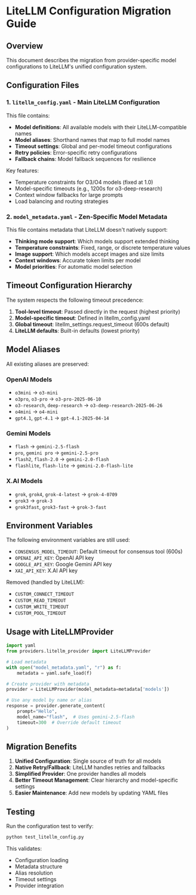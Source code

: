 # LiteLLM Configuration Migration Guide

## Overview

This document describes the migration from provider-specific model configurations to LiteLLM's unified configuration system.

## Configuration Files

### 1. `litellm_config.yaml` - Main LiteLLM Configuration

This file contains:
- **Model definitions**: All available models with their LiteLLM-compatible names
- **Model aliases**: Shorthand names that map to full model names
- **Timeout settings**: Global and per-model timeout configurations
- **Retry policies**: Error-specific retry configurations
- **Fallback chains**: Model fallback sequences for resilience

Key features:
- Temperature constraints for O3/O4 models (fixed at 1.0)
- Model-specific timeouts (e.g., 1200s for o3-deep-research)
- Context window fallbacks for large prompts
- Load balancing and routing strategies

### 2. `model_metadata.yaml` - Zen-Specific Model Metadata

This file contains metadata that LiteLLM doesn't natively support:
- **Thinking mode support**: Which models support extended thinking
- **Temperature constraints**: Fixed, range, or discrete temperature values
- **Image support**: Which models accept images and size limits
- **Context windows**: Accurate token limits per model
- **Model priorities**: For automatic model selection

## Timeout Configuration Hierarchy

The system respects the following timeout precedence:
1. **Tool-level timeout**: Passed directly in the request (highest priority)
2. **Model-specific timeout**: Defined in litellm_config.yaml
3. **Global timeout**: litellm_settings.request_timeout (600s default)
4. **LiteLLM defaults**: Built-in defaults (lowest priority)

## Model Aliases

All existing aliases are preserved:

### OpenAI Models
- `o3mini` → `o3-mini`
- `o3pro`, `o3-pro` → `o3-pro-2025-06-10`
- `o3-research`, `deep-research` → `o3-deep-research-2025-06-26`
- `o4mini` → `o4-mini`
- `gpt4.1`, `gpt-4.1` → `gpt-4.1-2025-04-14`

### Gemini Models
- `flash` → `gemini-2.5-flash`
- `pro`, `gemini pro` → `gemini-2.5-pro`
- `flash2`, `flash-2.0` → `gemini-2.0-flash`
- `flashlite`, `flash-lite` → `gemini-2.0-flash-lite`

### X.AI Models
- `grok`, `grok4`, `grok-4-latest` → `grok-4-0709`
- `grok3` → `grok-3`
- `grok3fast`, `grok3-fast` → `grok-3-fast`

## Environment Variables

The following environment variables are still used:
- `CONSENSUS_MODEL_TIMEOUT`: Default timeout for consensus tool (600s)
- `OPENAI_API_KEY`: OpenAI API key
- `GOOGLE_API_KEY`: Google Gemini API key
- `XAI_API_KEY`: X.AI API key

Removed (handled by LiteLLM):
- `CUSTOM_CONNECT_TIMEOUT`
- `CUSTOM_READ_TIMEOUT`
- `CUSTOM_WRITE_TIMEOUT`
- `CUSTOM_POOL_TIMEOUT`

## Usage with LiteLLMProvider

```python
import yaml
from providers.litellm_provider import LiteLLMProvider

# Load metadata
with open("model_metadata.yaml", "r") as f:
    metadata = yaml.safe_load(f)

# Create provider with metadata
provider = LiteLLMProvider(model_metadata=metadata['models'])

# Use any model by name or alias
response = provider.generate_content(
    prompt="Hello",
    model_name="flash",  # Uses gemini-2.5-flash
    timeout=300  # Override default timeout
)
```

## Migration Benefits

1. **Unified Configuration**: Single source of truth for all models
2. **Native Retry/Fallback**: LiteLLM handles retries and fallbacks
3. **Simplified Provider**: One provider handles all models
4. **Better Timeout Management**: Clear hierarchy and model-specific settings
5. **Easier Maintenance**: Add new models by updating YAML files

## Testing

Run the configuration test to verify:
```bash
python test_litellm_config.py
```

This validates:
- Configuration loading
- Metadata structure
- Alias resolution
- Timeout settings
- Provider integration